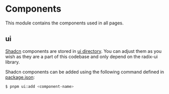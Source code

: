 # Components
This module contains the components used in all pages.

## ui
[Shadcn](https://ui.shadcn.com/docs) components are stored in [ui directory](../../../src/frontend/acc2/src/components/ui/). You can adjust them as you wish as they are a part of this codebase and only depend on the radix-ui library.

Shadcn components can be added using the following command defined in [package.json](../../../src/frontend/acc2/package.json):

```bash
$ pnpm ui:add <component-name>
```